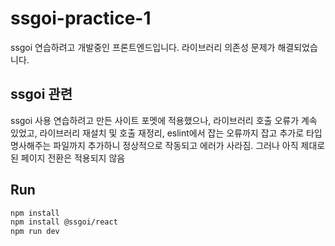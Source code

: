 # ssgoi-practice-1
ssgoi 연습하려고 개발중인 프론트엔드입니다. 라이브러리 의존성 문제가 해결되었습니다.

## ssgoi 관련
ssgoi 사용 연습하려고 만든 사이트 포멧에 적용했으나, 라이브러리 호출 오류가 계속 있었고, 라이브러리 재설치 및 호출 재정리, eslint에서 잡는 오류까지 잡고 추가로 타입 명사해주는 파일까지 추가하니 정상적으로 작동되고 에러가 사라짐. 그러나 아직 제대로 된 페이지 전환은 적용되지 않음

## Run
```bash
npm install
npm install @ssgoi/react
npm run dev
```

